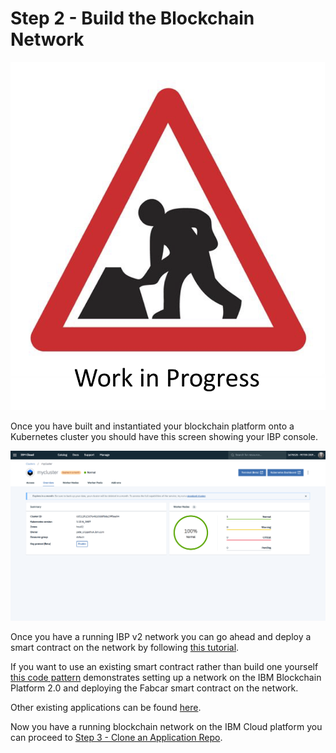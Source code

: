 # Step 2 - Build the Blockchain Network

![Work in Progress](../images/wip.png)

Once you have built and instantiated your blockchain platform onto a Kubernetes cluster you should have this screen showing your IBP console.

![Blockchain Console](../images/image01.png)

Once you have a running IBP v2 network you can go ahead and deploy a smart contract on the network by following [this tutorial](https://cloud.ibm.com/docs/services/blockchain/howto?topic=blockchain-ibp-console-smart-contracts#ibp-console-smart-contracts).

If you want to use an existing smart contract rather than build one yourself [this code pattern](https://developer.ibm.com/patterns/write-a-smart-contract-for-the-fabcarcommercial-paper-or-iks-cluster-with-saas-v2-beta-network-think/) demonstrates setting up a network on the IBM Blockchain Platform 2.0 and deploying the Fabcar smart contract on the network. 

Other existing applications can be found [here](https://cloud.ibm.com/docs/services/blockchain/howto?topic=blockchain-ibp-console-app#ibp-console-app).

Now you have a running blockchain network on the IBM Cloud platform you can proceed to [Step 3 - Clone an Application Repo](../docs/clonerepo.md).